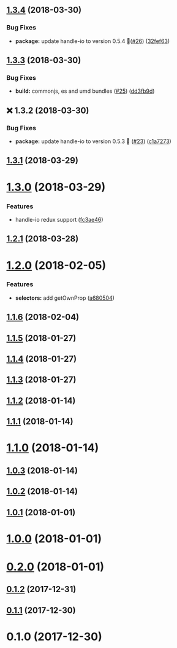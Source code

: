 <a name="1.3.4"></a>
## [1.3.4](https://github.com/guillaumearm/redux-fun/compare/v1.3.3...v1.3.4) (2018-03-30)


### Bug Fixes

* **package:** update handle-io to version 0.5.4 🚀([#26](https://github.com/guillaumearm/redux-fun/issues/26)) ([32fef63](https://github.com/guillaumearm/redux-fun/commit/32fef63))

<a name="1.3.3"></a>
## [1.3.3](https://github.com/guillaumearm/redux-fun/compare/v1.3.2...v1.3.3) (2018-03-30)


### Bug Fixes

* **build:** commonjs, es and umd bundles ([#25](https://github.com/guillaumearm/redux-fun/issues/25)) ([dd3fb9d](https://github.com/guillaumearm/redux-fun/commit/dd3fb9d))

<a name="1.3.2"></a>
## :x: 1.3.2 (2018-03-30)


### Bug Fixes

* **package:** update handle-io to version 0.5.3 🚀 ([#23](https://github.com/guillaumearm/redux-fun/issues/23)) ([c1a7273](https://github.com/guillaumearm/redux-fun/commit/c1a7273))

<a name="1.3.1"></a>
## [1.3.1](https://github.com/guillaumearm/redux-fun/compare/v1.3.0...v1.3.1) (2018-03-29)



<a name="1.3.0"></a>
# [1.3.0](https://github.com/guillaumearm/redux-fun/compare/v1.2.1...v1.3.0) (2018-03-29)


### Features

* handle-io redux support ([fc3ae46](https://github.com/guillaumearm/redux-fun/commit/fc3ae46))



<a name="1.2.1"></a>
## [1.2.1](https://github.com/guillaumearm/redux-fun/compare/v1.2.0...v1.2.1) (2018-03-28)



<a name="1.2.0"></a>
# [1.2.0](https://github.com/guillaumearm/redux-fun/compare/v1.1.6...v1.2.0) (2018-02-05)


### Features

* **selectors:** add getOwnProp ([a680504](https://github.com/guillaumearm/redux-fun/commit/a680504))



<a name="1.1.6"></a>
## [1.1.6](https://github.com/guillaumearm/redux-fun/compare/v1.1.5...v1.1.6) (2018-02-04)



<a name="1.1.5"></a>
## [1.1.5](https://github.com/guillaumearm/redux-fun/compare/v1.1.4...v1.1.5) (2018-01-27)



<a name="1.1.4"></a>
## [1.1.4](https://github.com/guillaumearm/redux-fun/compare/v1.1.3...v1.1.4) (2018-01-27)



<a name="1.1.3"></a>
## [1.1.3](https://github.com/guillaumearm/redux-fun/compare/v1.1.2...v1.1.3) (2018-01-27)



<a name="1.1.2"></a>
## [1.1.2](https://github.com/guillaumearm/redux-fun/compare/v1.1.1...v1.1.2) (2018-01-14)



<a name="1.1.1"></a>
## [1.1.1](https://github.com/guillaumearm/redux-fun/compare/v1.1.0...v1.1.1) (2018-01-14)



<a name="1.1.0"></a>
# [1.1.0](https://github.com/guillaumearm/redux-fun/compare/v1.0.3...v1.1.0) (2018-01-14)



<a name="1.0.3"></a>
## [1.0.3](https://github.com/guillaumearm/redux-fun/compare/v1.0.2...v1.0.3) (2018-01-14)



<a name="1.0.2"></a>
## [1.0.2](https://github.com/guillaumearm/redux-fun/compare/v1.0.1...v1.0.2) (2018-01-14)



<a name="1.0.1"></a>
## [1.0.1](https://github.com/guillaumearm/redux-fun/compare/v1.0.0...v1.0.1) (2018-01-01)



<a name="1.0.0"></a>
# [1.0.0](https://github.com/guillaumearm/redux-fun/compare/v0.2.0...v1.0.0) (2018-01-01)



<a name="0.2.0"></a>
# [0.2.0](https://github.com/guillaumearm/redux-fun/compare/v0.1.2...v0.2.0) (2018-01-01)



<a name="0.1.2"></a>
## [0.1.2](https://github.com/guillaumearm/redux-fun/compare/v0.1.1...v0.1.2) (2017-12-31)



<a name="0.1.1"></a>
## [0.1.1](https://github.com/guillaumearm/redux-fun/compare/v0.1.0...v0.1.1) (2017-12-30)



<a name="0.1.0"></a>
# 0.1.0 (2017-12-30)

